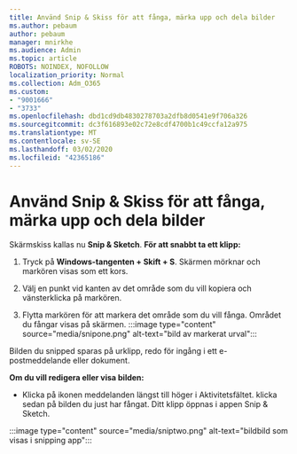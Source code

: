 ```yaml
---
title: Använd Snip & Skiss för att fånga, märka upp och dela bilder
ms.author: pebaum
author: pebaum
manager: mnirkhe
ms.audience: Admin
ms.topic: article
ROBOTS: NOINDEX, NOFOLLOW
localization_priority: Normal
ms.collection: Adm_O365
ms.custom:
- "9001666"
- "3733"
ms.openlocfilehash: dbd1cd9db4830278703a2dfb8d0541e9f706a326
ms.sourcegitcommit: dc3f616893e02c72e8cdf4700b1c49ccfa12a975
ms.translationtype: MT
ms.contentlocale: sv-SE
ms.lasthandoff: 03/02/2020
ms.locfileid: "42365186"
---
```

# <a name="use-snip--sketch-to-capture-mark-up-and-share-images"></a>Använd Snip & Skiss för att fånga, märka upp och dela bilder

Skärmskiss kallas nu **Snip & Sketch**. **För att snabbt ta ett klipp:**

1. Tryck på **Windows-tangenten + Skift + S**. Skärmen mörknar och markören visas som ett kors. 

2. Välj en punkt vid kanten av det område som du vill kopiera och vänsterklicka på markören. 

3. Flytta markören för att markera det område som du vill fånga. Området du fångar visas på skärmen.
:::image type="content" source="media/snipone.png" alt-text="bild av markerat urval":::

Bilden du snipped sparas på urklipp, redo för ingång i ett e-postmeddelande eller dokument. 

**Om du vill redigera eller visa bilden:** 

- Klicka på ikonen meddelanden längst till höger i Aktivitetsfältet. klicka sedan på bilden du just har fångat. Ditt klipp öppnas i appen Snip & Sketch.

:::image type="content" source="media/sniptwo.png" alt-text="bildbild som visas i snipping app":::